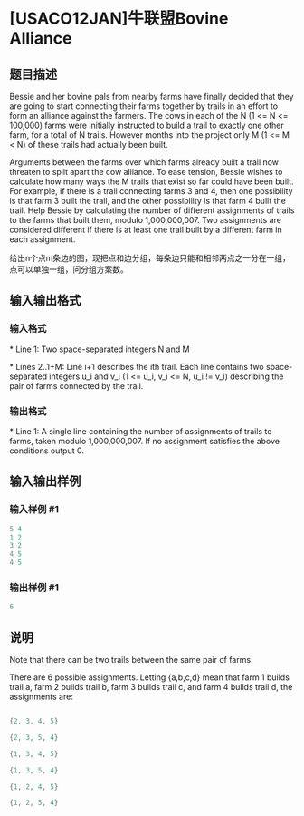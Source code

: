# [USACO12JAN]牛联盟Bovine Alliance

## 题目描述

Bessie and her bovine pals from nearby farms have finally decided that they are going to start connecting their farms together by trails in an effort to form an alliance against the farmers. The cows in each of the N (1 <= N <= 100,000) farms were initially instructed to build a trail to exactly one other farm, for a total of N trails. However months into the project only M (1 <= M < N) of these trails had actually been built.

Arguments between the farms over which farms already built a trail now threaten to split apart the cow alliance. To ease tension, Bessie wishes to calculate how many ways the M trails that exist so far could have been built. For example, if there is a trail connecting farms 3 and 4, then one possibility is that farm 3 built the trail, and the other possibility is that farm 4 built the trail. Help Bessie by calculating the number of different assignments of trails to the farms that built them, modulo 1,000,000,007. Two assignments are considered different if there is at least one trail built by a different farm in each assignment.

给出n个点m条边的图，现把点和边分组，每条边只能和相邻两点之一分在一组，点可以单独一组，问分组方案数。

## 输入输出格式

### 输入格式

\* Line 1: Two space-separated integers N and M

\* Lines 2..1+M: Line i+1 describes the ith trail. Each line contains two space-separated integers u\_i and v\_i (1 <= u\_i, v\_i <= N, u\_i != v\_i) describing the pair of farms connected by the trail.

### 输出格式

\* Line 1: A single line containing the number of assignments of trails to farms, taken modulo 1,000,000,007. If no assignment satisfies the above conditions output 0.

## 输入输出样例

### 输入样例 #1

```cpp
5 4 
1 2 
3 2 
4 5 
4 5 

```
### 输出样例 #1

```cpp
6 

```
## 说明

Note that there can be two trails between the same pair of farms.

There are 6 possible assignments. Letting {a,b,c,d} mean that farm 1 builds trail a, farm 2 builds trail b, farm 3 builds trail c, and farm 4 builds trail d, the assignments are:

```cpp

{2, 3, 4, 5}

{2, 3, 5, 4}

{1, 3, 4, 5}

{1, 3, 5, 4}

{1, 2, 4, 5}

{1, 2, 5, 4}

```

